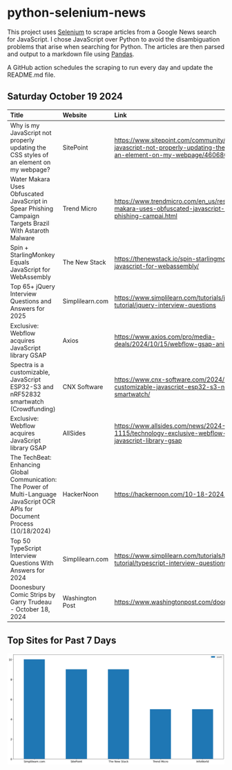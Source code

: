 # python-selenium-news

This project uses [Selenium](https://www.seleniumhq.org/) to scrape articles from a Google News search for JavaScript.
I chose JavaScript over Python to avoid the disambiguation problems that arise when searching for Python.
The articles are then parsed and output to a markdown file using [Pandas](https://pandas.pydata.org/).

A GitHub action schedules the scraping to run every day and update the README.md file.

## Saturday October 19 2024


| Title                                                                                                                           | Website         | Link                                                                                                                               |
|:--------------------------------------------------------------------------------------------------------------------------------|:----------------|:-----------------------------------------------------------------------------------------------------------------------------------|
| Why is my JavaScript not properly updating the CSS styles of an element on my webpage?                                          | SitePoint       | https://www.sitepoint.com/community/t/why-is-my-javascript-not-properly-updating-the-css-styles-of-an-element-on-my-webpage/460680 |
| Water Makara Uses Obfuscated JavaScript in Spear Phishing Campaign Targets Brazil With Astaroth Malware                         | Trend Micro     | https://www.trendmicro.com/en_us/research/24/j/water-makara-uses-obfuscated-javascript-in-spear-phishing-campai.html               |
| Spin + StarlingMonkey Equals JavaScript for WebAssembly                                                                         | The New Stack   | https://thenewstack.io/spin-starlingmonkey-equals-javascript-for-webassembly/                                                      |
| Top 65+ jQuery Interview Questions and Answers for 2025                                                                         | Simplilearn.com | https://www.simplilearn.com/tutorials/javascript-tutorial/jquery-interview-questions                                               |
| Exclusive: Webflow acquires JavaScript library GSAP                                                                             | Axios           | https://www.axios.com/pro/media-deals/2024/10/15/webflow-gsap-animation-websites                                                   |
| Spectra is a customizable, JavaScript ESP32-S3 and nRF52832 smartwatch (Crowdfunding)                                           | CNX Software    | https://www.cnx-software.com/2024/10/18/spectra-customizable-javascript-esp32-s3-nrf52832-smartwatch/                              |
| Exclusive: Webflow acquires JavaScript library GSAP                                                                             | AllSides        | https://www.allsides.com/news/2024-10-15-1115/technology-exclusive-webflow-acquires-javascript-library-gsap                        |
| The TechBeat: Enhancing Global Communication: The Power of Multi-Language JavaScript OCR APIs for Document Process (10/18/2024) | HackerNoon      | https://hackernoon.com/10-18-2024-techbeat                                                                                         |
| Top 50 TypeScript Interview Questions With Answers for 2024                                                                     | Simplilearn.com | https://www.simplilearn.com/tutorials/typescript-tutorial/typescript-interview-questions                                           |
| Doonesbury Comic Strips by Garry Trudeau - October 18, 2024                                                                     | Washington Post | https://www.washingtonpost.com/doonesbury/                                                                                         |
## Top Sites for Past 7 Days

![Graph of Top Sites](https://raw.githubusercontent.com/dan-mba/python-selenium-news/main/last-week.png)
